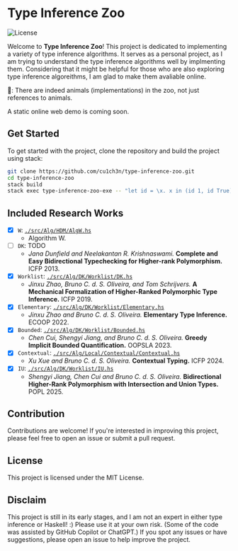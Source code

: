 # Type Inference Zoo

![License](https://img.shields.io/badge/license-MIT-blue.svg)

Welcome to **Type Inference Zoo**! This project is dedicated to implementing a variety of type inference algorithms. It serves as a personal project, as I am trying to understand the type inference algorithms well by implmenting them. Considering that it might be helpful for those who are also exploring type inference algoreithms, I am glad to make them avaliable online.

🗿: There are indeed animals (implementations) in the zoo, not just references to animals.

A static online web demo is coming soon.

## Get Started

To get started with the project, clone the repository and build the project using stack:

```bash
git clone https://github.com/cu1ch3n/type-inference-zoo.git
cd type-inference-zoo
stack build
stack exec type-inference-zoo-exe -- "let id = \x. x in (id 1, id True)" --alg W
```

## Included Research Works

- [x] `W`: [`./src/Alg/HDM/AlgW.hs`](./src/Alg/HDM/AlgW.hs)
  - Algorithm W.
- [ ] `DK`: TODO
  - *Jana Dunfield and Neelakantan R. Krishnaswami.* **Complete and Easy Bidirectional Typechecking for Higher-rank Polymorphism.** ICFP 2013.
- [x] `Worklist`: [`./src/Alg/DK/Worklist/DK.hs`](./src/Alg/DK/Worklist/DK.hs)
  - *Jinxu Zhao, Bruno C. d. S. Oliveira, and Tom Schrijvers.* **A Mechanical Formalization of Higher-Ranked Polymorphic Type Inference.** ICFP 2019.
- [x] `Elementary`: [`./src/Alg/DK/Worklist/Elementary.hs`](./src/Alg/DK/Worklist/Elementary.hs)
  - *Jinxu Zhao and Bruno C. d. S. Oliveira.* **Elementary Type Inference.** ECOOP 2022.
- [x] `Bounded`: [`./src/Alg/DK/Worklist/Bounded.hs`](./src/Alg/DK/Worklist/Bounded.hs)
  - *Chen Cui, Shengyi Jiang, and Bruno C. d. S. Oliveira.* **Greedy Implicit Bounded Quantification.** OOPSLA 2023.
- [x] `Contextual`: [`./src/Alg/Local/Contextual/Contextual.hs`](./src/Alg/Local/Contextual/Contextual.hs)
  - *Xu Xue and Bruno C. d. S. Oliveira.* **Contextual Typing.** ICFP 2024.
- [x] `IU`: [`./src/Alg/DK/Worklist/IU.hs`](./src/Alg/DK/Worklist/IU.hs)
  - *Shengyi Jiang, Chen Cui and Bruno C. d. S. Oliveira.* **Bidirectional Higher-Rank Polymorphism with Intersection and Union Types.** POPL 2025.

## Contribution

Contributions are welcome! If you're interested in improving this project, please feel free to open an issue or submit a pull request.

## License

This project is licensed under the MIT License.

## Disclaim

This project is still in its early stages, and I am not an expert in either type inference or Haskell! :) Please use it at your own risk. (Some of the code was assisted by GitHub Copilot or ChatGPT.) If you spot any issues or have suggestions, please open an issue to help improve the project.
